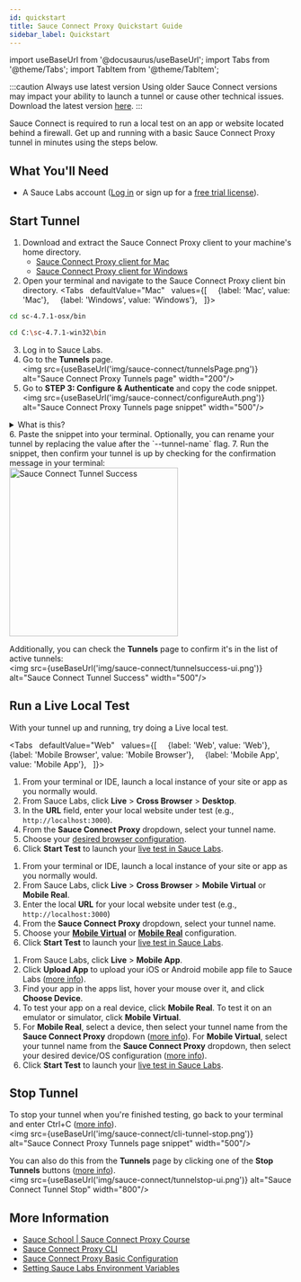 ```yaml
---
id: quickstart
title: Sauce Connect Proxy Quickstart Guide
sidebar_label: Quickstart
---
```


import useBaseUrl from '@docusaurus/useBaseUrl';
import Tabs from '@theme/Tabs';
import TabItem from '@theme/TabItem';

:::caution Always use latest version
Using older Sauce Connect versions may impact your ability to launch a tunnel or cause other technical issues. Download the latest version [here](/secure-connections/sauce-connect/installation/).
:::

Sauce Connect is required to run a local test on an app or website located behind a firewall. Get up and running with a basic Sauce Connect Proxy tunnel in minutes using the steps below.


## What You'll Need
* A Sauce Labs account ([Log in](https://accounts.saucelabs.com/am/XUI/#login/) or sign up for a [free trial license](https://saucelabs.com/sign-up)).


## Start Tunnel

1. Download and extract the Sauce Connect Proxy client to your machine's home directory.
   * [Sauce Connect Proxy client for Mac](https://saucelabs.com/downloads/sc-4.7.1-osx.zip)
   * [Sauce Connect Proxy client for Windows](https://saucelabs.com/downloads/sc-4.7.1-win32.zip)
2. Open your terminal and navigate to the Sauce Connect Proxy client bin directory.
  <Tabs
    defaultValue="Mac"
    values={[
      {label: 'Mac', value: 'Mac'},
      {label: 'Windows', value: 'Windows'},
    ]}>

  <TabItem value="Mac">

  ```bash
  cd sc-4.7.1-osx/bin
  ```

  </TabItem>
  <TabItem value="Windows">

  ```bash
  cd C:\sc-4.7.1-win32\bin
  ```
  </TabItem>
  </Tabs>

3. Log in to Sauce Labs.
4. Go to the **Tunnels** page.<br/><img src={useBaseUrl('img/sauce-connect/tunnelsPage.png')} alt="Sauce Connect Proxy Tunnels page" width="200"/>
5. Go to **STEP 3: Configure & Authenticate** and copy the code snippet.<br/><img src={useBaseUrl('img/sauce-connect/configureAuth.png')} alt="Sauce Connect Proxy Tunnels page snippet" width="500"/>
<details><summary>What is this?</summary>
This snippet contains your authentication credentials (username and access key), selects a Sauce Labs Data Center, and applies a name to your tunnel.
</details>
6. Paste the snippet into your terminal. Optionally, you can rename your tunnel by replacing the value after the `--tunnel-name` flag.
7. Run the snippet, then confirm your tunnel is up by checking for the confirmation message in your terminal:<br/><img src={useBaseUrl('img/sauce-connect/cli-tunnel-confirmation.png')} alt="Sauce Connect Tunnel Success" width="300"/>

  Additionally, you can check the **Tunnels** page to confirm it's in the list of active tunnels:<br/><img src={useBaseUrl('img/sauce-connect/tunnelsuccess-ui.png')} alt="Sauce Connect Tunnel Success" width="500"/>


## Run a Live Local Test

With your tunnel up and running, try doing a Live <!-- or Automated --> local test.

<!-- ### Live -->

<Tabs
    defaultValue="Web"
    values={[
      {label: 'Web', value: 'Web'},
      {label: 'Mobile Browser', value: 'Mobile Browser'},
      {label: 'Mobile App', value: 'Mobile App'},
    ]}>

<TabItem value="Web">

1. From your terminal or IDE, launch a local instance of your site or app as you normally would.
2. From Sauce Labs, click **Live** > **Cross Browser** > **Desktop**.
3. In the **URL** field, enter your local website under test (e.g., `http://localhost:3000`).
4. From the **Sauce Connect Proxy** dropdown, select your tunnel name.
5. Choose your [desired browser configuration](/web-apps/live-testing/live-cross-browser-testing/#testing-on-a-desktop-browser).
6. Click **Start Test** to launch your [live test in Sauce Labs](/web-apps/live-testing/live-cross-browser-testing/#live-desktop-test-interface).

</TabItem>
<TabItem value="Mobile Browser">

1. From your terminal or IDE, launch a local instance of your site or app as you normally would.
2. From Sauce Labs, click **Live** > **Cross Browser** > **Mobile Virtual** or **Mobile Real**.
3. Enter the local **URL** for your local website under test (e.g., `http://localhost:3000`)
4. From the **Sauce Connect Proxy** dropdown, select your tunnel name.
5. Choose your [**Mobile Virtual**](/web-apps/live-testing/live-cross-browser-testing/#virtual-device) or [**Mobile Real**](/web-apps/live-testing/live-cross-browser-testing/#real-device) configuration.
6. Click **Start Test** to launch your [live test in Sauce Labs](/web-apps/live-testing/live-cross-browser-testing/#testing-on-a-mobile-browser).

</TabItem>
<TabItem value="Mobile App">

1. From Sauce Labs, click **Live** > **Mobile App**.
2. Click **Upload App** to upload your iOS or Android mobile app file to Sauce Labs ([more info](/mobile-apps/live-testing/live-mobile-app-testing/#uploading-an-app)).
3. Find your app in the apps list, hover your mouse over it, and click **Choose Device**.
4. To test your app on a real device, click **Mobile Real**. To test it on an emulator or simulator, click **Mobile Virtual**.
5. For **Mobile Real**, select a device, then select your tunnel name from the **Sauce Connect Proxy** dropdown ([more info](/mobile-apps/live-testing/live-mobile-app-testing/#real-devices)). For **Mobile Virtual**, select your tunnel name from the **Sauce Connect Proxy** dropdown, then select your desired device/OS configuration ([more info](/mobile-apps/live-testing/live-mobile-app-testing/#virtual-devices)).
6. Click **Start Test** to launch your [live test in Sauce Labs](/mobile-apps/live-testing/live-mobile-app-testing/#live-test-interface).

</TabItem>
</Tabs>


<!-- ### Automated

xyz

### Mobile app
1. From Sauce Labs, click **Live** > **Mobile App**.
2. Upload your iOS or Android mobile app file to [Sauce Storage](/mobile-apps/live-testing/live-mobile-app-testing/#uploading-an-app) OR in your code, point to the local file path/location so that Sauce Labs emulators, simulators, and real devices can connect to it (see [Uploading via REST API](/mobile-apps/app-storage/#uploading-apps-via-rest-api)).

-->

## Stop Tunnel

To stop your tunnel when you're finished testing, go back to your terminal and enter Ctrl+C ([more info](/secure-connections/sauce-connect/proxy-tunnels/#to-stop-a-single-tunnel-ctrlc)).<br/><img src={useBaseUrl('img/sauce-connect/cli-tunnel-stop.png')} alt="Sauce Connect Proxy Tunnels page snippet" width="500"/>

 You can also do this from the **Tunnels** page by clicking one of the **Stop Tunnels** buttons ([more info](/secure-connections/sauce-connect/proxy-tunnels/#from-the-tunnels-page)).<br/><img src={useBaseUrl('img/sauce-connect/tunnelstop-ui.png')} alt="Sauce Connect Tunnel Stop" width="800"/>


## More Information

* [Sauce School | Sauce Connect Proxy Course](https://training.saucelabs.com/sauceconnect/)
* [Sauce Connect Proxy CLI](/dev/cli/sauce-connect-proxy/)
* [Sauce Connect Proxy Basic Configuration](/secure-connections/sauce-connect/setup-configuration/basic-setup/)
* [Setting Sauce Labs Environment Variables](/secure-connections/sauce-connect/setup-configuration/environment-variables/)
